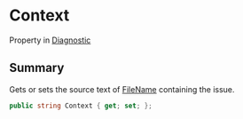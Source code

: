 # Context

Property in [Diagnostic](yarn.compiler.diagnostic.md)

## Summary

Gets or sets the source text of [FileName](yarn.compiler.diagnostic.filename.md) containing the issue.

```csharp
public string Context { get; set; };
```
